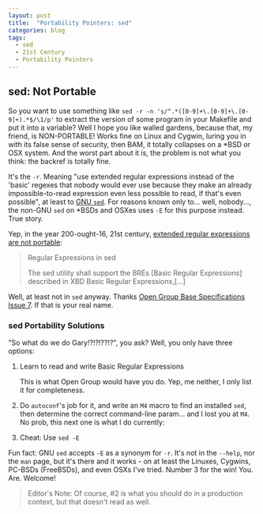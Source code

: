 ```yaml
---
layout: post
title:  "Portability Pointers: sed"
categories: blog
tags:
  - sed
  - 21st Century
  - Portability Pointers
---
```


## sed: Not Portable

So you want to use something like `sed -r -n 's/^.*([0-9]+\.[0-9]+\.[0-9]+).*$/\1/p'` to extract the version of some program in your Makefile and put it into a variable?  Well I hope you like walled gardens, because that, my friend, is NON-PORTABLE!  Works fine on Linux and Cygwin, luring you in with its false sense of security, then BAM, it totally collapses on a *BSD or OSX system.  And the worst part about it is, the problem is not what you think: the backref is totally fine.

It's the `-r`.  Meaning "use extended regular expressions instead of the 'basic' regexes that nobody would ever use because they make an already impossible-to-read expression even less possible to read, if that's even possible", at least to [GNU `sed`](http://www.gnu.org/software/sed/).  For reasons known only to... well, nobody..., the non-GNU `sed` on *BSDs and OSXes uses `-E` for this purpose instead.  True story.

Yep, in the year 200-ought-16, 21st century, [extended regular expressions are not portable](http://pubs.opengroup.org/onlinepubs/9699919799/utilities/sed.html):

> Regular Expressions in sed
>
> The sed utility shall support the BREs [Basic Regular Expressions] described in XBD Basic Regular Expressions,[...]

Well, at least not in `sed` anyway.  Thanks [Open Group Base Specifications Issue 7](http://pubs.opengroup.org/onlinepubs/9699919799/).  If that is your real name.

### sed Portability Solutions

"So what do we do Gary!?!?!??!?", you ask?  Well, you only have three options:

1. Learn to read and write Basic Regular Expressions

    This is what Open Group would have you do.  Yep, me neither, I only list it for completeness.

2. Do `autoconf`'s job for it, and write an `M4` macro to find an installed `sed`, then determine the correct command-line param... and I lost you at `M4`.  No prob, this next one is what I do currently:

3. Cheat: Use `sed -E`

Fun fact: GNU `sed` accepts `-E` as a synonym for `-r`.  It's not in the `--help`, nor the `man` page, but it's there and it works - on at least the Linuxes, Cygwins, PC-BSDs (FreeBSDs), and even OSXs I've tried.  Number 3 for the win!  You.  Are.  Welcome!

> Editor's Note: Of course, #2 is what you should do in a production context, but that doesn't read as well.
